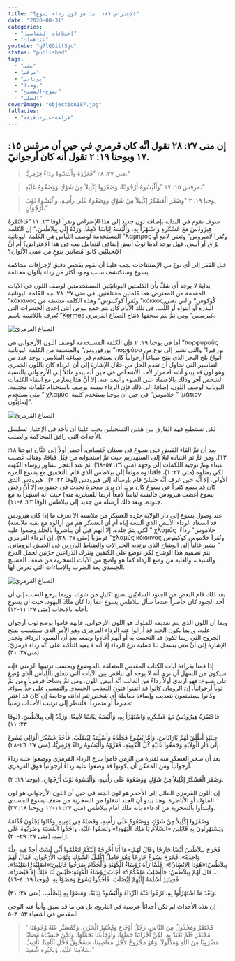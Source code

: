 ```yaml
---
title: "الإعتراض ١٨٧، ما هو لون رداء يسوع؟"
date: "2020-08-31"
categories:
  - "إختلافات-التفاصيل"
  - "تناقضات"
youtube: "g7lQQiitSgo"
status: "published"
tags:
  - "متى"
  - "مرقس"
  - "يوناني"
  - "يوحنا"
  - "يسوع-المسيح"
  - "الصلب"
coverImage: "objection187.jpg"
fallacies:
  - "قراءة-غير-دقيقة"
---
```


## **إن متى ٢٧: ٢٨ تقول أنَّه كان قرمزي في حين أن مرقس ١٥: ١٧ ويوحنا ١٩: ٢ تقول أنه كان أرجوانيّ.**

> متى ٢٧: ٢٨ ”فَعَرَّوْهُ وَأَلْبَسُوهُ رِدَاءً قِرْمِزِيًّا،“

> مرقس ١٥: ١٧ ”وَأَلْبَسُوهُ أُرْجُوَانًا، وَضَفَرُوا إِكْلِيلاً مِنْ شَوْكٍ وَوَضَعُوهُ عَلَيْهِ،“

> يوحنا ١٩: ٢ ”وَضَفَرَ الْعَسْكَرُ إِكْلِيلاً مِنْ شَوْكٍ وَوَضَعُوهُ عَلَى رَأْسِهِ، وَأَلْبَسُوهُ ثَوْبَ أُرْجُوَانٍ،“

سوف نقوم في البداية بإضافة لون جديد إلى هذا الإعتراض ونقرأ لوقا ٢٣: ١١ ”فَاحْتَقَرَهُ هِيرُودُسُ مَعَ عَسْكَرِهِ وَاسْتَهْزَأَ بِهِ، وَأَلْبَسَهُ لِبَاسًا لاَمِعًا، وَرَدَّهُ إِلَى بِيلاَطُسَ.“ إن الكلمة المستخدمة لوصف اللباس هي الكلمة اليونانية ”λαμπρός وتُقرأ لامبروس“ وتعني لامع أو برّاق أو أبيض. فهل يوجد لدينا ثوبٌ أبيض إضافي لنتعامل معه في هذا الإعتراض؟ أم أنَّ الإنجيليّين كانوا مُصابين بنوعٍ من عمى الألوان؟

قبل القفز إلى أي نوع من الإستنتاجات يجب علينا أن نقوم بفحص دقيق لإجراءات محاكمة يسوع وسنكتشف سبب وجود أكثر من رداء بألوان مختلفة.

بدايةً لا يوجد أي شكّ بأن الكلمتين اليونانيّتين المستخدمتين لوصف اللون في الآيات المقدمة من المعترض هما كلمتين مختلفتين. في متى ٢٧: ٢٨ نجد الكلمة اليونانية ”κόκκινος وتُقرأ كوكينوس“ وهذه الكلمة مشتقة من ”κόκκος كُوكوس“ والتي تعني البذرة أو النواة أو اللٌّب. في تلك الأيام كان يتم جمع بيوض أنثى إحدى الحشرات التي تُعرف باللاتينية باسم ”[Kermes](<https://en.wikipedia.org/wiki/Kermes_(insect)>) كيرميس“ ومن ثمَّ يتم سحقها لانتاج الصباغ القرمزي.

![الصباغ القرمزيّ](red-color-production.jpeg?width=full)

أما في يوحنا ١٩: ٢ فإن الكلمة المستخدمة لوصف اللون الأرجواني هي ”πορφυροῦς بورفوروس“ والمشتقة من الكلمة اليونانية ”πορφύρα بورفيرا“ والتي تشير إلى نوع من أنواع بلح البحر الذي ينتج صباغاً أرجوانياً كان يستخدم في صباغة الملابس.
يوجد عدد من التفاسير التي تحاول أن تقدم الحل من خلال الإشارة إلى أن الرداء كان باللون الخمري وهو لون قد يبدو أشد احمرار لأحد الأشخاص في حين أنه يبدو مائلاً إلى الأرجواني بالنسبة لشخص آخر وذلك بالإعتماد على الضوء والبعد عنه. إلا أنَّ هذا يتعارض مع انتقاء الكلمات اليونانية لوصف اللون، إضافةً إلى ذلك فإن الرداء نفسه يوصف باستخدام كلمات مختلفة. متى يستخدم ” χλαμύς  خلاموس“ في حين أن يوحنا يستخدم كلمة ” ἱμάτιον  إيماتِيُّون“.

![الصباغ القرمزيّ](purpul-color-production.jpeg?width=full)

لكي نستطيع فهم الفارق بين هذين التسجيلين يجب علينا أن نأخذ في الإعتبار تسلسل الأحداث التي رافق المحاكمة والصلب.

بعد أن تمَّ القاء القبض على يسوع في بستان جُثيماني، أُحضر أولاً إلى حَنَّان (يوحنا ١٨: ١٣). ومن ثمَّ تم اقتياده ليلاً إلى السنهدريم حيث تمَّ استجوابه من قِبَل قيافا، وهناك عُصبت عيناه وتمَّ توجيه اللكمات إلى وجهه (متى ٢٦: ٥٧-٦٨). ثم عند الفجر تشاور رؤساء الكهنة لكي يقتلوه (متى ٢٧: ١)، فاقتادوه موثقاً إلى بيلاطس الذي قام بالتحقيق مع يسوع للمرة الأولى، إلا أنَّه حين عرف أنَّه جليليّ قام بإرساله إلى هيرودس (لوقا ٢٣: ٧).  هيرودس الذي كان قد سمع كثيراً عن يسوع كان يريد أن يرى معجزة تحدث في حضوره، إلا أنَّ رفض يسوع أغضب هيرودس فألبسه لباساً لامعاً (ربما للسخرية منه) حيث أنه استهزأ به مع جنوده. وبعد ذلك أرسله من جديد إلى بيلاطس (لوقا ٢٣: ٨-١١).

عند وصول يسوع إلى دار الولاية جرَّده العسكر من ملابسه (لا نعرف ما إذا كان هيرودس قد استعاد الرداء الأبيض الذي ألبسه إياه أم أن العسكر هم من أزالوه مع بقية ملابسه) لكي يتمّ جلده. إلا أنهم قبل أن يباشروا بالجلد وضعوا عليه ” χλαμύς  خلاموس“ رداءً قرمزياً (متى ٢٧: ٢٨). إن الرداء القرمزي ”χλαμύς κόκκινος وتُقرأ خلاموس كوكينوس “ يشير غالباً إلى الوشاح الذي يرتديه الجنرالات والضباط البارزين في الجيش الروماني. يتم تصميم هذا الوشاح لكي توضع على الكتفين وتترك الذراعين حرّتين لحمل الدرع والسيف، والغاية من وضع الرداء كما هو واضح من الآيات للسخرية من ضعف المسيح الجسدي بعد الضرب والإساءات التي تعرض لها.

![الصباغ القرمزيّ](jesus-rob.jpeg?width=full)

بعد ذلك قام البعض من الجنود الساديّين بصنع اكليلٍ من شوك. وربما يرجع السبب إلى أن أحد الجنود كان حاضراً عندما سأل بيلاطس يسوع عما إذا كان ملكَ اليهود، حيث أن يسوع أجابه بالإيجاب (متى ٢٧: ١١-١٢).

وبما أن اللون الذي يتم تقديمه للملوك هو اللون الأرجواني، فإنهم قاموا بوضع ثوب أرجوان عليه، وربما يكون الجند قد أزالوا عنه الرداء القرمزي وهو الأمر الذي سيتسبب بفتح الجروح التي ربما تكون قد التحمت به أو أنهم أعادوا وضعه بعد أن ألبسوه الرداء. وتجدر الإشارة إلى أنَّ متى يسجل لنا عملية نزع الرداء إلا أنه لا يعيد التأكيد على أنَّه رداء قرمزيّ.(متى٢٧: ٣١).

إذا قمنا بقراءة آيات الكتاب المقدس المتعلقة بالموضوع وبحسب ترتيبها الزمني فإنه سيكون من السهل أن نرى أنه لا يوجد أي تناقض بين الآيات التي تتعلق باللباس الذي وُضِعَ على يسوع: فهو ارتدى أولاً رداءً من الغالب أنَّه أبيض اللون، ومن ثمَّ وشاحاً قرمزياً ومن ثمَّ ثوباً أرجوانياً. إن الرومان كانوا قد أتقنوا فنون التعذيب الجسدي والنفسي على حدٍّ سواء، وكانوا يستمتعون بتعذيب وإساءة معاملة أي شخص تتم ادانته وخاصةً إن كان قد اعتبر مجرماً أو متمرداً. فلننظر إلى ترتيب الأحداث زمنياً:

فَاحْتَقَرَهُ هِيرُودُسُ مَعَ عَسْكَرِهِ وَاسْتَهْزَأَ بِهِ، وَأَلْبَسَهُ لِبَاسًا لاَمِعًا، وَرَدَّهُ إِلَى بِيلاَطُسَ. (لوقا ٢٣: ١١)

حِينَئِذٍ أَطْلَقَ لَهُمْ بَارَابَاسَ، وَأَمَّا يَسُوعُ فَجَلَدَهُ وَأَسْلَمَهُ لِيُصْلَبَ. فَأَخَذَ عَسْكَرُ الْوَالِي يَسُوعَ إِلَى دَارِ الْوِلاَيَةِ وَجَمَعُوا عَلَيْهِ كُلَّ الْكَتِيبَةِ، فَعَرَّوْهُ وَأَلْبَسُوهُ رِدَاءً قِرْمِزِيًّا، (متى ٢٧: ٢٦-٢٨).

بعد أن سخر العسكر منه لفترة من الزمن قاموا بنزع الرداء القرمزي ووضعوا عليه رداءً أرجوانياً ومن الممكن أن يكونوا قد وضعوا عليه رداءً أرجوانياً فوق القرمزي.

وَضَفَرَ الْعَسْكَرُ إِكْلِيلاً مِنْ شَوْكٍ وَوَضَعُوهُ عَلَى رَأْسِهِ، وَأَلْبَسُوهُ ثَوْبَ أُرْجُوَانٍ، (يوحنا ١٩: ٢).

إن اللون القرمزي المائل إلى الأحمر هو لون الجند في حين أن اللون الأرجواني هو لون الملوك أو الأباطرة. وهنا يبدو أن الجند انتقلوا من السخرية من ضعف يسوع الجسدي وابتدأوا بالسخرية من ادعاءه بأنه ملك أمام بيلاطس (متى ٢٧: ١١-١٢ ويوحنا ١٨: ٣٧).

وَضَفَرُوا إِكْلِيلاً مِنْ شَوْكٍ وَوَضَعُوهُ عَلَى رَأْسِهِ، وَقَصَبَةً فِي يَمِينِهِ. وَكَانُوا يَجْثُونَ قُدَّامَهُ وَيَسْتَهْزِئُونَ بِهِ قَائِلِينَ:«السَّلاَمُ يَا مَلِكَ الْيَهُودِ!» وَبَصَقُوا عَلَيْهِ، وَأَخَذُوا الْقَصَبَةَ وَضَرَبُوهُ عَلَى رَأْسِهِ. (متى ٢٧: ٢٩-٣٠).

فَخَرَجَ بِيلاَطُسُ أَيْضًا خَارِجًا وَقَالَ لَهُمْ:«هَا أَنَا أُخْرِجُهُ إِلَيْكُمْ لِتَعْلَمُوا أَنِّي لَسْتُ أَجِدُ فِيهِ عِلَّةً وَاحِدَةً». فَخَرَجَ يَسُوعُ خَارِجًا وَهُوَ حَامِلٌ إِكْلِيلَ الشَّوْكِ وَثَوْبَ الأُرْجُوانِ. فَقَالَ لَهُمْ بِيلاَطُسُ:«هُوَذَا الإِنْسَانُ!». فَلَمَّا رَآهُ رُؤَسَاءُ الْكَهَنَةِ وَالْخُدَّامُ صَرَخُوا قَائِلِينَ:«اصْلِبْهُ! اصْلِبْهُ!». … قَالَ لَهُمْ بِيلاَطُسُ: «أَأَصْلِبُ مَلِكَكُمْ؟» أَجَابَ رُؤَسَاءُ الْكَهَنَةِ:«لَيْسَ لَنَا مَلِكٌ إِلاَّ قَيْصَرَ!». فَحِينَئِذٍ أَسْلَمَهُ إِلَيْهِمْ لِيُصْلَبَ. فَأَخَذُوا يَسُوعَ وَمَضَوْا بِهِ. (يوحنا ١٩: ٤-١٦)

وَبَعْدَ مَا اسْتَهْزَأُوا بِهِ، نَزَعُوا عَنْهُ الرِّدَاءَ وَأَلْبَسُوهُ ثِيَابَهُ، وَمَضَوْا بِهِ لِلصَّلْبِ. (متى ٢٧: ٣١).

إن هذه الأحداث لم تكن أحداثاً عرضية في التاريخ، بل هي ما قد سبق وأنبأ عنه الوحي المقدس في اشعياء ٥٣: ٣-٥

> ”مُحْتَقَرٌ وَمَخْذُولٌ مِنَ النَّاسِ، رَجُلُ أَوْجَاعٍ وَمُخْتَبِرُ الْحَزَنِ، وَكَمُسَتَّرٍ عَنْهُ وُجُوهُنَا، مُحْتَقَرٌ فَلَمْ نَعْتَدَّ بِهِ. لكِنَّ أَحْزَانَنَا حَمَلَهَا، وَأَوْجَاعَنَا تَحَمَّلَهَا. وَنَحْنُ حَسِبْنَاهُ مُصَابًا مَضْرُوبًا مِنَ اللهِ وَمَذْلُولاً. وَهُوَ مَجْرُوحٌ لأَجْلِ مَعَاصِينَا، مَسْحُوقٌ لأَجْلِ آثَامِنَا. تَأْدِيبُ سَلاَمِنَا عَلَيْهِ، وَبِحُبُرِهِ شُفِينَا.“

